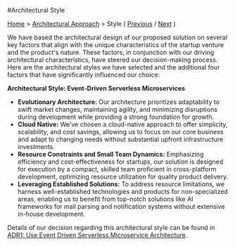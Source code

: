 #Architectural Style

[Home](../README.md) > [Architectural Approach](../README.md#architectural-approach) > Style ( [Previous](./1-characteristics.md) / [Next](../3-solution-design/1-actors-and-actions.md) )

We have based the architectural design of our proposed solution on several key factors that align with the unique characteristics of the startup venture and the product's nature. These factors, in conjunction with our driving architectural characteristics, have steered our decision-making process. 
Here are the architectural styles we have selected and the additional four factors that have significantly influenced our choice:

**Architectural Style: Event-Driven Serverless Microservices**

- **Evolutionary Architecture:** Our architecture prioritizes adaptability to swift market changes, maintaining agility, and minimizing disruptions during development while providing a strong foundation for growth.
- **Cloud Native:** We've chosen a cloud-native approach to offer simplicity, scalability, and cost savings, allowing us to focus on our core business and adapt to changing needs without substantial upfront infrastructure investments.
- **Resource Constraints and Small Team Dynamics:** Emphasizing efficiency and cost-effectiveness for startups, our solution is designed for execution by a compact, skilled team proficient in cross-platform development, optimizing resource utilization for quality product delivery.
- **Leveraging Established Solutions:** To address resource limitations, we harness well-established technologies and products for non-specialized areas, enabling us to benefit from top-notch solutions like AI frameworks for mail parsing and notification systems without extensive in-house development.

Details of our decision regarding this architectural style can be found in [ADR1: Use Event Driven Serverless Microservice Architecture](../4-decision-records/adr1-use-event-driven-serverless-microservice-architecture.md).
